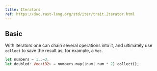 ```yaml
---
title: Iterators
ref: https://doc.rust-lang.org/std/iter/trait.Iterator.html
---
```


## Basic

With iterators one can chain several operations into it,
and ultimately use `collect` to save the result as,
for example, a `Vec`.

```rust
let numbers = 1..=3;
let doubled: Vec<i32> = numbers.map(|num| num * 2).collect();
```
